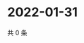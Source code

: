 # 2022-01-31

共 0 条

<!-- BEGIN WEIBO -->
<!-- 最后更新时间 Mon Jan 31 2022 10:17:00 GMT+0800 (China Standard Time) -->

<!-- END WEIBO -->
